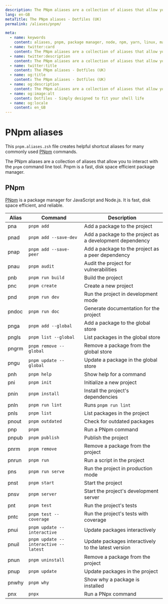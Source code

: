 ```yaml
---
description: The PNpm aliases are a collection of aliases that allow you to interact with the `pnpm` command line tool. Pnpm is a fast, disk space efficient package manager.
lang: en-GB
metaTitle: The PNpm aliases - Dotfiles (UK)
permalink: /aliases/pnpm/

meta:
  - name: keywords
    content: aliases, pnpm, package manager, node, npm, yarn, linux, macos, shell, terminal, windows
  - name: twitter:card
    content: The PNpm aliases are a collection of aliases that allow you to interact with the `pnpm` command line tool. Pnpm is a fast, disk space efficient package manager.
  - name: twitter:description
    content: The PNpm aliases are a collection of aliases that allow you to interact with the `pnpm` command line tool. Pnpm is a fast, disk space efficient package manager.
  - name: twitter:title
    content: The PNpm aliases - Dotfiles (UK)
  - name: og:title
    content: The PNpm aliases - Dotfiles (UK)
  - name: og:description
    content: The PNpm aliases are a collection of aliases that allow you to interact with the `pnpm` command line tool. Pnpm is a fast, disk space efficient package manager.
  - name: og:image:alt
    content: Dotfiles - Simply designed to fit your shell life
  - name: og:locale
    content: en_GB
---
```


# PNpm aliases

This `pnpm.aliases.zsh` file creates helpful shortcut aliases for many
commonly used [PNpm](https://pnpm.io) commands.

The PNpm aliases are a collection of aliases that allow you to interact with the
`pnpm` command line tool. Pnpm is a fast, disk space efficient package manager.

## PNpm

[PNpm](https://pnpm.io) is a package manager for JavaScript and Node.js. It
is fast, disk space efficient, and reliable.

| Alias | Command | Description |
| ----- | ----- | ----- |
| pna | `pnpm add` | Add a package to the project |
| pnad | `pnpm add --save-dev` | Add a package to the project as a development dependency |
| pnap | `pnpm add --save-peer` | Add a package to the project as a peer dependency |
| pnau | `pnpm audit` | Audit the project for vulnerabilities |
| pnb | `pnpm run build` | Build the project |
| pnc | `pnpm create` | Create a new project |
| pnd | `pnpm run dev` | Run the project in development mode |
| pndoc | `pnpm run doc` | Generate documentation for the project |
| pnga | `pnpm add --global` | Add a package to the global store |
| pngls | `pnpm list --global` | List packages in the global store |
| pngrm | `pnpm remove --global` | Remove a package from the global store |
| pngu | `pnpm update --global` | Update a package in the global store |
| pnh | `pnpm help` | Show help for a command |
| pni | `pnpm init` | Initialize a new project |
| pnin | `pnpm install` | Install the project's dependencies |
| pnln | `pnpm run lint` | Runs `pnpm run lint` |
| pnls | `pnpm list` | List packages in the project |
| pnout | `pnpm outdated` | Check for outdated packages |
| pnp | `pnpm` | Run a PNpm command |
| pnpub | `pnpm publish` | Publish the project |
| pnrm | `pnpm remove` | Remove a package from the project |
| pnrun | `pnpm run` | Run a script in the project |
| pns | `pnpm run serve` | Run the project in production mode |
| pnst | `pnpm start` | Start the project |
| pnsv | `pnpm server` | Start the project's development server |
| pnt | `pnpm test` | Run the project's tests |
| pntc | `pnpm test --coverage` | Run the project's tests with coverage |
| pnui | `pnpm update --interactive` | Update packages interactively |
| pnuil | `pnpm update --interactive --latest` | Update packages interactively to the latest version |
| pnun | `pnpm uninstall` | Remove a package from the project |
| pnup | `pnpm update` | Update packages in the project |
| pnwhy | `pnpm why` | Show why a package is installed |
| pnx | `pnpx` | Run a PNpx command |
